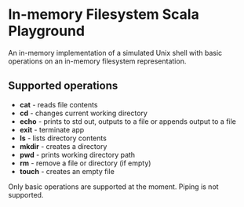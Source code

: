 # In-memory Filesystem Scala Playground

An in-memory implementation of a simulated Unix shell with basic operations on an in-memory filesystem representation.

## Supported operations

- **cat** - reads file contents
- **cd** - changes current working directory
- **echo** - prints to std out, outputs to a file or appends output to a file
- **exit** - terminate app
- **ls** - lists directory contents
- **mkdir** - creates a directory
- **pwd** - prints working directory path
- **rm** - remove a file or directory (if empty)
- **touch** - creates an empty file

Only basic operations are supported at the moment. Piping is not supported.
